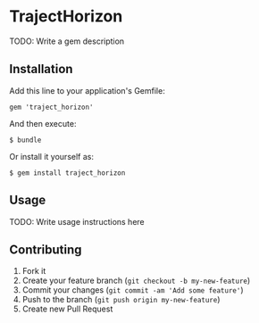 # TrajectHorizon

TODO: Write a gem description

## Installation

Add this line to your application's Gemfile:

    gem 'traject_horizon'

And then execute:

    $ bundle

Or install it yourself as:

    $ gem install traject_horizon

## Usage

TODO: Write usage instructions here

## Contributing

1. Fork it
2. Create your feature branch (`git checkout -b my-new-feature`)
3. Commit your changes (`git commit -am 'Add some feature'`)
4. Push to the branch (`git push origin my-new-feature`)
5. Create new Pull Request
